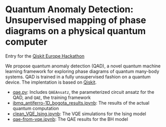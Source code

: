 # Quantum Anomaly Detection: Unsupervised mapping of phase diagrams on a physical quantum computer

Entry for the [Qiskit Europe Hackathon](https://qiskithackathoneurope.bemyapp.com/#/projects/60805383ff00f400197f84fd)

We propose quantum anomaly detection (QAD), a novel quantum machine learning framework for exploring phase diagrams of quantum many-body systems. QAD is trained in a fully unsupervised fashion on a quantum device. The implentation is based on [Qiskit](https://qiskit.org/).

* [qae.py](qae.py): Includes `QAEAnsatz`, the parameterized circuit ansatz for the QAD, and `QAE`, the training framework
* [ibmq_antiferro-1D_bogota_results.ipynb](ibmq_antiferro-1D_bogota_results.ipynb): The results of the actual quantum computation
* [clean_VQE_Ising.ipynb](clean_VQE_Ising.ipynb): The VQE simulations for the Ising model
* [qae-from-vqe.ipynb](qae-from-vqe.ipynb): The QAE results for the BH model
